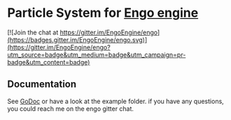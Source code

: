 # Particle System for [Engo engine](https://engo.io/)

[![Join the chat at https://gitter.im/EngoEngine/engo](https://badges.gitter.im/EngoEngine/engo.svg)](https://gitter.im/EngoEngine/engo?utm_source=badge&utm_medium=badge&utm_campaign=pr-badge&utm_content=badge)

## Documentation

See [GoDoc](https://godoc.org/github.com/boombuler/particles) or have a look at the example folder.
if you have any questions, you could reach me on the engo gitter chat.